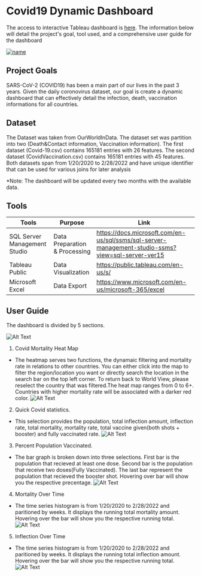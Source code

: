 # Covid19 Dynamic Dashboard

The access to interactive Tableau dashboard is [here](https://public.tableau.com/app/profile/jacky1833/viz/Covid19FinalDashBoard/Dashboard). The information below will detail the project's goal, tool used, and a comprehensive user guide for the dashboard

[![name](https://github.com/Jleung1996/Covid19-Data-Visulization-SQL-Tableau/blob/main/MISC/DashboardDemo1.gif)](https://public.tableau.com/app/profile/jacky1833/viz/Covid19FinalDashBoard/Dashboard)

## Project Goals

SARS-CoV-2 (COVID19) has been a main part of our lives in the past 3 years.
Given the daily coronovirus dataset, 
our goal is create a dynamic dashboard that can effectively detail the infection, death, vaccination informations for all countries.




## Dataset  

The Dataset was taken from OurWorldInData. The dataset set was partition into two (Death&Contact information, Vaccination information).
The first dataset (Covid-19.csv) contains 165181 entries with 26 features. The second dataset (CovidVaccination.csv) contains 165181 entries with 45 features.
Both datasets span from 1/20/2020 to 2/28/2022 and have unique identifier that can be used for various joins for later analysis

*Note: The dashboard will be updated every two months with the available data.

## Tools

| **Tools**                    | **Purpose**                   | **Link**                                                                                          |
|------------------------------|-------------------------------|---------------------------------------------------------------------------------------------------|
| SQL Server Management Studio | Data Preparation & Processing | https://docs.microsoft.com/en-us/sql/ssms/sql-server-management-studio-ssms?view=sql-server-ver15 |
| Tableau Public               | Data Visualization            | https://public.tableau.com/en-us/s/                                                               |
| Microsoft Excel              | Data Export                   | https://www.microsoft.com/en-us/microsoft-365/excel                                               |


## User Guide

The dashboard is divided by 5 sections.

![Alt Text](https://github.com/Jleung1996/Covid19-Data-Visulization-SQL-Tableau/blob/main/MISC/DashboardScreenShotPartition.png)

  1. Covid Mortality Heat Map
  * The heatmap serves two functions, the dynamaic filtering and mortality rate in relations to
  other countries. You can either click into the map to filter the region/location you want or directly search
  the location in the search bar on the top left corner. To return back to World View, please reselect the country that was filtered.The heat map ranges from 0 to 6+. Countries with higher
  mortality rate will be associated with a darker red color.
     ![Alt Text](https://github.com/Jleung1996/Covid19-Data-Visulization-SQL-Tableau/blob/main/MISC/Dashboardheatmap.gif)

  2. Quick Covid statistics.
  * This selection provides the population, total inflection amount, inflection rate, total mortality, mortality rate, total vaccine given(both shots + booster) and fully vaccinated rate.
     ![Alt Text](https://github.com/Jleung1996/Covid19-Data-Visulization-SQL-Tableau/blob/main/MISC/Header.gif)

  3. Percent Population Vaccinated.
  * The bar graph is broken down into three selections. First bar is the population that recieved at least one dose. Second bar is the population that receive two doses(Fully Vaccinated).
  The last bar represent the population that recieved the booster shot. Hovering over bar will show you the respective precentage.
       ![Alt Text](https://github.com/Jleung1996/Covid19-Data-Visulization-SQL-Tableau/blob/main/MISC/Vaccine.gif)

  4. Mortality Over Time
   * The time series histogram is from 1/20/2020 to 2/28/2022 and paritioned by weeks. It displays the running total mortality amount. Hovering 
  over the bar will show you the respective running total.
       ![Alt Text](https://github.com/Jleung1996/Covid19-Data-Visulization-SQL-Tableau/blob/main/MISC/Mortality.gif)
  5. Inflection Over Time

  * The time series histogram is from 1/20/2020 to 2/28/2022 and paritioned by weeks. It displays the running total inflection amount. Hovering 
  over the bar will show you the respective running total.
       ![Alt Text](https://github.com/Jleung1996/Covid19-Data-Visulization-SQL-Tableau/blob/main/MISC/Inflection.gif)
    




